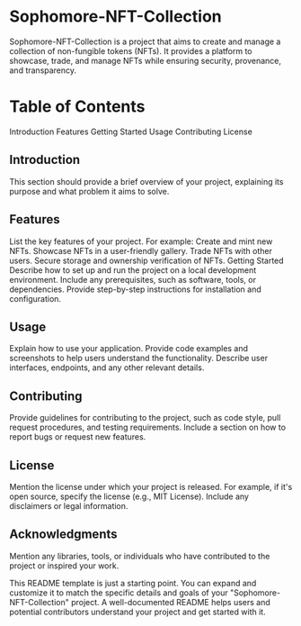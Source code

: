 # Sophomore-NFT-Collection
Sophomore-NFT-Collection is a project that aims to create and manage a collection of non-fungible tokens (NFTs). It provides a platform to showcase, trade, and manage NFTs while ensuring security, provenance, and transparency.

# Table of Contents
Introduction
Features
Getting Started
Usage
Contributing
License

## Introduction
This section should provide a brief overview of your project, explaining its purpose and what problem it aims to solve.

## Features
List the key features of your project. For example:
Create and mint new NFTs.
Showcase NFTs in a user-friendly gallery.
Trade NFTs with other users.
Secure storage and ownership verification of NFTs.
Getting Started
Describe how to set up and run the project on a local development environment.
Include any prerequisites, such as software, tools, or dependencies.
Provide step-by-step instructions for installation and configuration.
## Usage
Explain how to use your application.
Provide code examples and screenshots to help users understand the functionality.
Describe user interfaces, endpoints, and any other relevant details.
## Contributing
Provide guidelines for contributing to the project, such as code style, pull request procedures, and testing requirements.
Include a section on how to report bugs or request new features.
## License
Mention the license under which your project is released. For example, if it's open source, specify the license (e.g., MIT License).
Include any disclaimers or legal information.
## Acknowledgments
Mention any libraries, tools, or individuals who have contributed to the project or inspired your work.

This README template is just a starting point. You can expand and customize it to match the specific details and goals of your "Sophomore-NFT-Collection" project. A well-documented README helps users and potential contributors understand your project and get started with it.
